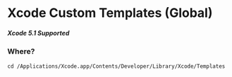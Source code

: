 # Xcode Custom Templates (Global)
##### Xcode 5.1 Supported

### Where?
`cd /Applications/Xcode.app/Contents/Developer/Library/Xcode/Templates`